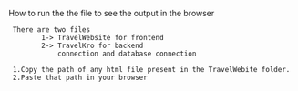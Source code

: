 How to run the the file to see the output in the browser

<!-- Description of the files -->
     There are two files
            1-> TravelWebsite for frontend
            2-> TravelKro for backend
                connection and database connection

<!-- Ist Step for running the fronend part -->

     1.Copy the path of any html file present in the TravelWebite folder.
     2.Paste that path in your browser
    

